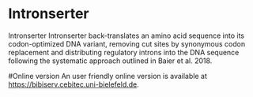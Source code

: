 # Intronserter
Intronserter
Intronserter back-translates an amino acid sequence into 
its codon-optimized DNA variant, removing cut sites by synonymous 
codon replacement and distributing regulatory introns into the DNA
sequence following the systematic approach outlined in 
Baier et al. 2018.

#Online version
An user friendly online version is available at https://bibiserv.cebitec.uni-bielefeld.de.
